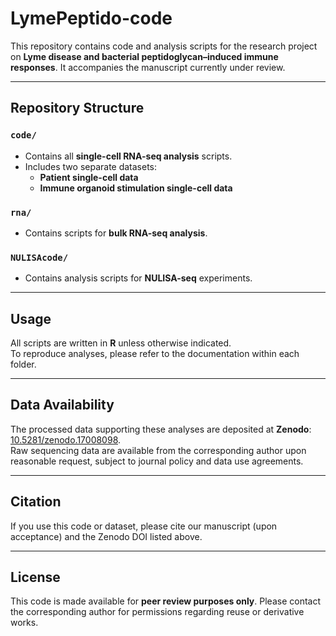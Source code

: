 # LymePeptido-code

This repository contains code and analysis scripts for the research project on **Lyme disease and bacterial peptidoglycan–induced immune responses**. It accompanies the manuscript currently under review.  

---

## Repository Structure  

### `code/`  
- Contains all **single-cell RNA-seq analysis** scripts.  
- Includes two separate datasets:  
  - **Patient single-cell data**  
  - **Immune organoid stimulation single-cell data**  

### `rna/`  
- Contains scripts for **bulk RNA-seq analysis**.  

### `NULISAcode/`  
- Contains analysis scripts for **NULISA-seq** experiments.  

---

## Usage  
All scripts are written in **R** unless otherwise indicated.  
To reproduce analyses, please refer to the documentation within each folder.  

---

## Data Availability  
The processed data supporting these analyses are deposited at **Zenodo**: [10.5281/zenodo.17008098](https://doi.org/10.5281/zenodo.17008098).  
Raw sequencing data are available from the corresponding author upon reasonable request, subject to journal policy and data use agreements.  

---

## Citation  
If you use this code or dataset, please cite our manuscript (upon acceptance) and the Zenodo DOI listed above.  

---

## License  
This code is made available for **peer review purposes only**. Please contact the corresponding author for permissions regarding reuse or derivative works.  
